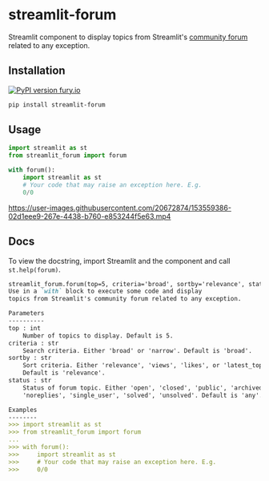 # streamlit-forum
Streamlit component to display topics from Streamlit's [community forum](https://discuss.streamlit.io/) related to any exception.

## Installation

[![PyPI version fury.io](https://badge.fury.io/py/streamlit-forum.svg)](https://pypi.python.org/pypi/streamlit-forum/)

```bash
pip install streamlit-forum
```

## Usage

```python
import streamlit as st
from streamlit_forum import forum

with forum():
    import streamlit as st
    # Your code that may raise an exception here. E.g.
    0/0
```

https://user-images.githubusercontent.com/20672874/153559386-02d1eee9-267e-4438-b760-e853244f5e63.mp4

## Docs

To view the docstring, import Streamlit and the component and call `st.help(forum)`.

```markdown
streamlit_forum.forum(top=5, criteria='broad', sortby='relevance', status='any')
Use in a `with` block to execute some code and display 
topics from Streamlit's community forum related to any exception.

Parameters
----------
top : int
    Number of topics to display. Default is 5.
criteria : str
    Search criteria. Either 'broad' or 'narrow'. Default is 'broad'.
sortby : str
    Sort criteria. Either 'relevance', 'views', 'likes', or 'latest_topic'.
    Default is 'relevance'.
status : str
    Status of forum topic. Either 'open', 'closed', 'public', 'archived',
    'noreplies', 'single_user', 'solved', 'unsolved'. Default is 'any'.

Examples
--------
>>> import streamlit as st
>>> from streamlit_forum import forum
...
>>> with forum():
>>>     import streamlit as st
>>>     # Your code that may raise an exception here. E.g.
>>>     0/0

```
